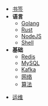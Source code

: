 - [书签](/README.md)
- **语言**
  * [Golang](/language/golang.md)
  * [Rust](/language/rust.md)
  * [NodeJS](/language/nodejs.md)
  * [Shell](/language/shell.md)
- **基础**
  * [Redis](/basement/redis.md)
  * [MySQL](/basement/mysql.md)
  * [Kafka](/basement/kafka.md)
  * [网络](/basement/network.md)
  * [算法](/basement/algo.md)
* [运维](/develop/)


